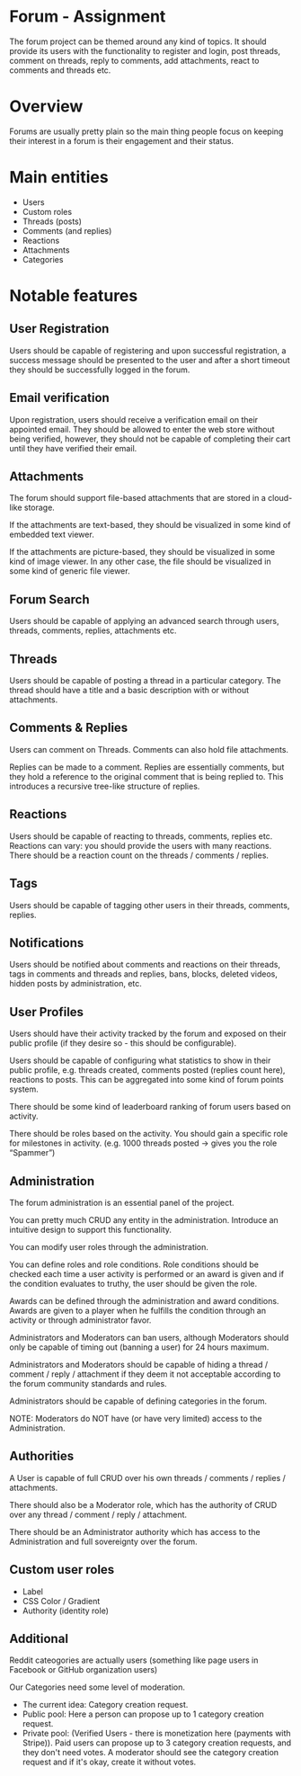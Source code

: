 # Forum - Assignment

The forum project can be themed around any kind of topics. It should provide its users with the functionality to register and login, post threads, comment on threads, reply to comments, add attachments, react to comments and threads etc. 

# Overview

Forums are usually pretty plain so the main thing people focus on keeping their interest in a forum is their engagement and their status.

# Main entities

* Users
* Custom roles
* Threads (posts)
* Comments (and replies)
* Reactions
* Attachments
* Categories

# Notable features

## User Registration

Users should be capable of registering and upon successful registration, a success message should be presented to the user and after a short timeout they should be successfully logged in the forum.

## Email verification 

Upon registration, users should receive a verification email on their appointed email. They should be allowed to enter the web store without being verified, however, they should not be capable of completing their cart until they have verified their email.

## Attachments

The forum should support file-based attachments that are stored in a cloud-like storage.

If the attachments are text-based, they should be visualized in some kind of embedded text viewer.

If the attachments are picture-based, they should be visualized in some kind of image viewer.
In any other case, the file should be visualized in some kind of generic file viewer.

## Forum Search

Users should be capable of applying an advanced search through users, threads, comments, replies, attachments etc.

## Threads

Users should be capable of posting a thread in a particular category. The thread should have a title and a basic description with or without attachments.

## Comments & Replies

Users can comment on Threads. Comments can also hold file attachments.

Replies can be made to a comment. Replies are essentially comments, but they hold a reference to the original comment that is being replied to. This introduces a recursive tree-like structure of replies.

## Reactions

Users should be capable of reacting to threads, comments, replies etc. Reactions can vary: you should provide the users with many reactions. There should be a reaction count on the threads / comments / replies.

## Tags

Users should be capable of tagging other users in their threads, comments, replies.

## Notifications

Users should be notified about comments and reactions on their threads, tags in comments and threads and replies, bans, blocks, deleted videos, hidden posts by administration, etc.

## User Profiles

Users should have their activity tracked by the forum and exposed on their public profile (if they desire so - this should be configurable). 

Users should be capable of configuring what statistics to show in their public profile, e.g. threads created, comments posted (replies count here), reactions to posts. This can be aggregated into some kind of forum points system.

There should be some kind of leaderboard ranking of forum users based on activity.

There should be roles based on the activity. You should gain a specific role for milestones in activity. (e.g. 1000 threads posted -> gives you the role “Spammer”)

## Administration

The forum administration is an essential panel of the project.

You can pretty much CRUD any entity in the administration. Introduce an intuitive design to support this functionality. 

You can modify user roles through the administration.

You can define roles and role conditions. Role conditions should be checked each time a user activity is performed or an award is given and if the condition evaluates to truthy, the user should be given the role.

Awards can be defined through the administration and award conditions. Awards are given to a player when he fulfills the condition through an activity or through administrator favor.

Administrators and Moderators can ban users, although Moderators should only be capable of timing out (banning a user) for 24 hours maximum.

Administrators and Moderators should be capable of hiding a thread / comment / reply / attachment if they deem it not acceptable according to the forum community standards and rules.

Administrators should be capable of defining categories in the forum.

NOTE: Moderators do NOT have (or have very limited) access to the Administration.

## Authorities

A User is capable of full CRUD over his own threads / comments / replies / attachments. 

There should also be a Moderator role, which has the authority of CRUD over any thread / comment / reply / attachment.

There should be an Administrator authority which has access to the Administration and full sovereignty over the forum.

## Custom user roles

* Label
* CSS Color / Gradient
* Authority (identity role)

## Additional

Reddit cateogories are actually users (something like page users in Facebook or GitHub organization users)

Our Categories need some level of moderation.
* The current idea: Category creation request.
* Public pool: Here a person can propose up to 1 category creation request.
* Private pool: (Verified Users - there is monetization here (payments with Stripe)). Paid users can propose up to 3 category creation requests, 
  and they don't need votes. A moderator should see the category creation request and if it's okay, create it without votes.



